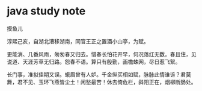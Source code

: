 # java study note

摸鱼儿

淳熙己亥，自湖北漕移湖南，同官王正之置酒小山亭，为赋。

更能消、几番风雨，匆匆春又归去。惜春长怕花开早，何况落红无数。春且住，见说道、天涯芳草无归路。怨春不语。算只有殷勤，画檐蛛网，尽日惹飞絮。

长门事，准拟佳期又误。蛾眉曾有人妒。千金纵买相如赋，脉脉此情谁诉？君莫舞，君不见、玉环飞燕皆尘土！闲愁最苦！休去倚危栏，斜阳正在，烟柳断肠处。


